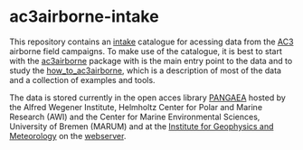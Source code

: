 # ac3airborne-intake

This repository contains an [intake](https://github.com/intake/intake) catalogue for acessing data from the [AC3](http://www.ac3-tr.de/) airborne field campaigns. To make use of the catalogue, it is best to start with the [ac3airborne](https://github.com/igmk/ac3airborne) package with is the main entry point to the data and to study the [how_to_ac3airborne](https://igmk.github.io/how_to_ac3airborne/intro.html), which is a description of most of the data and a collection of examples and tools. 

The data is stored currently in the open acces library [PANGAEA](https://www.pangaea.de/) hosted by the Alfred Wegener Institute, Helmholtz Center for Polar and Marine Research (AWI) and the Center for Marine Environmental Sciences, University of Bremen (MARUM) and at the [Institute for Geophysics and Meteorology](http://www.geomet.uni-koeln.de) on the [webserver](https://atmos.meteo.uni-koeln.de/).
